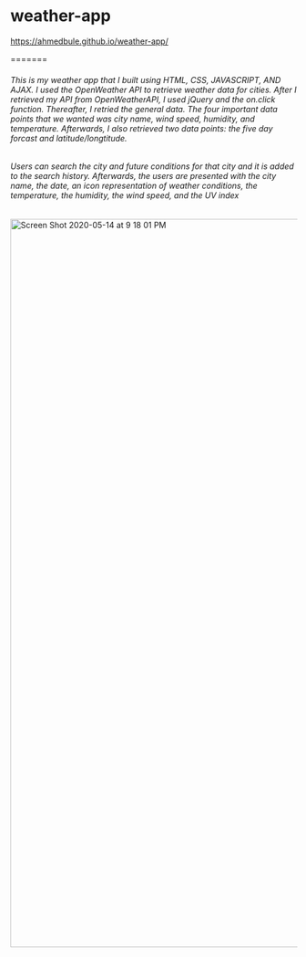 # weather-app


https://ahmedbule.github.io/weather-app/

=======
###### This is my weather app that I built using HTML, CSS, JAVASCRIPT, AND AJAX. I used the OpenWeather API to retrieve weather data for cities. After I retrieved my API from OpenWeatherAPI, I used jQuery and the on.click function. Thereafter, I retried the general data. The four important data points that we wanted was city name, wind speed, humidity, and temperature. Afterwards, I also retrieved two data points: the five day forcast and latitude/longtitude. 

###### Users can search the city and future conditions for that city and it is added to the search history. Afterwards, the users are presented with the city name, the date, an icon representation of weather conditions, the temperature, the humidity, the wind speed, and the UV index

<img width="1276" alt="Screen Shot 2020-05-14 at 9 18 01 PM" src="https://user-images.githubusercontent.com/25271965/82004573-dbe07500-9628-11ea-87d4-e2a25d76cbac.png">
